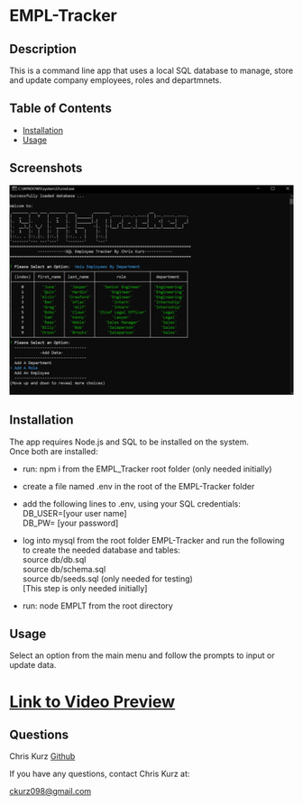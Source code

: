 

# EMPL-Tracker

## Description
This is a command line app that uses a local SQL database to manage, store and update company employees, roles and departmnets. 

## Table of Contents  
    
* [Installation](#installation)
* [Usage](#usage) 
## Screenshots
![screenshotA](screenshotA.PNG)


## Installation
The app requires Node.js and SQL to be installed on the system.  
Once both are installed:  
- run: npm i from the EMPL_Tracker root folder (only needed initially) 
-  create a file named .env in the root of the EMPL-Tracker folder
-  add the following lines to .env, using your SQL credentials:  
        DB_USER=[your user name]  
        DB_PW= [your password]  
- log into mysql from the root folder EMPL-Tracker and run the following to create the needed database and tables:  
    source db/db.sql  
    source db/schema.sql  
    source db/seeds.sql (only needed for testing)  
    [This step is only needed initially]

- run: node EMPLT from the root directory
         

## Usage
Select an option from the main menu and follow the prompts to input or update data.  
# [Link to Video Preview](https://watch.screencastify.com/v/W6wShDbnR1XdaTWpgTdF)           
## Questions
Chris Kurz              [Github](https://github.com/chriskurz098)

If you have any questions, contact Chris Kurz at:

[ckurz098@gmail.com](mailto:ckurz098@gmail.com)

